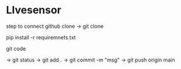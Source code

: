 # LIvesensor

step to connect github clone -> git clone <repo link>

pip install -r requiremnets.txt

git code

-> git status
-> git add .
-> git commit -m "msg"
-> git push origin main
